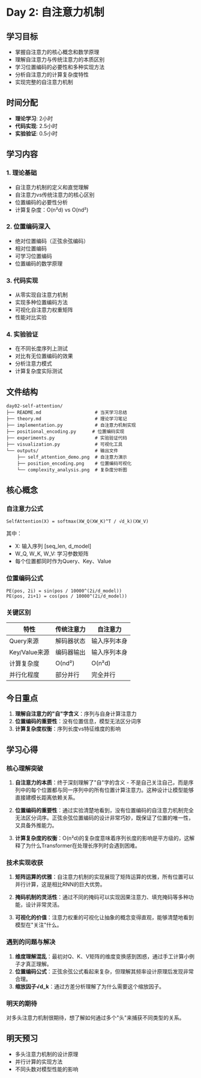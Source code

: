 # Day 2: 自注意力机制

## 学习目标
- 掌握自注意力的核心概念和数学原理
- 理解自注意力与传统注意力的本质区别
- 学习位置编码的必要性和多种实现方法
- 分析自注意力的计算复杂度特性
- 实现完整的自注意力机制

## 时间分配
- **理论学习**: 2小时
- **代码实现**: 2.5小时
- **实验验证**: 0.5小时

## 学习内容

### 1. 理论基础
- 自注意力机制的定义和直觉理解
- 自注意力vs传统注意力的核心区别
- 位置编码的必要性分析
- 计算复杂度：O(n²d) vs O(nd²)

### 2. 位置编码深入
- 绝对位置编码（正弦余弦编码）
- 相对位置编码
- 可学习位置编码
- 位置编码的数学原理

### 3. 代码实现
- 从零实现自注意力机制
- 实现多种位置编码方法
- 可视化自注意力权重矩阵
- 性能对比实验

### 4. 实验验证
- 在不同长度序列上测试
- 对比有无位置编码的效果
- 分析注意力模式
- 计算复杂度实际测试

## 文件结构
```
day02-self-attention/
├── README.md                    # 当天学习总结
├── theory.md                    # 理论学习笔记
├── implementation.py            # 自注意力机制实现
├── positional_encoding.py      # 位置编码实现
├── experiments.py               # 实验验证代码
├── visualization.py             # 可视化工具
└── outputs/                     # 输出文件
    ├── self_attention_demo.png  # 自注意力演示
    ├── position_encoding.png    # 位置编码可视化
    └── complexity_analysis.png  # 复杂度分析图
```

## 核心概念

### 自注意力公式
```
SelfAttention(X) = softmax(XW_Q(XW_K)^T / √d_k)(XW_V)
```

其中：
- X: 输入序列 [seq_len, d_model]
- W_Q, W_K, W_V: 学习参数矩阵
- 每个位置都同时作为Query、Key、Value

### 位置编码公式
```
PE(pos, 2i) = sin(pos / 10000^(2i/d_model))
PE(pos, 2i+1) = cos(pos / 10000^(2i/d_model))
```

### 关键区别
| 特性 | 传统注意力 | 自注意力 |
|------|------------|----------|
| Query来源 | 解码器状态 | 输入序列本身 |
| Key/Value来源 | 编码器输出 | 输入序列本身 |
| 计算复杂度 | O(nd²) | O(n²d) |
| 并行化程度 | 部分并行 | 完全并行 |

## 今日重点
1. **理解自注意力的"自"字含义**：序列与自身计算注意力
2. **位置编码的重要性**：没有位置信息，模型无法区分词序
3. **计算复杂度权衡**：序列长度vs特征维度的影响

## 学习心得

### 核心理解突破
1. **自注意力的本质**：终于深刻理解了"自"字的含义 - 不是自己关注自己，而是序列中的每个位置都与同一序列中的所有位置计算注意力。这种设计让模型能够直接建模长距离依赖关系。

2. **位置编码的重要性**：通过实验清楚地看到，没有位置编码的自注意力机制完全无法区分词序。正弦余弦位置编码的设计非常巧妙，既保证了位置的唯一性，又具备外推能力。

3. **计算复杂度的权衡**：O(n²d)的复杂度意味着序列长度的影响是平方级的，这解释了为什么Transformer在处理长序列时会遇到困难。

### 技术实现收获
1. **矩阵运算的优雅**：自注意力机制的实现展现了矩阵运算的优雅，所有位置可以并行计算，这是相比RNN的巨大优势。

2. **掩码机制的灵活性**：通过不同的掩码可以实现因果注意力、填充掩码等多种功能，设计非常灵活。

3. **可视化的价值**：注意力权重的可视化让抽象的概念变得直观，能够清楚地看到模型在"关注"什么。

### 遇到的问题与解决
1. **维度理解混乱**：最初对Q、K、V矩阵的维度变换感到困惑，通过手工计算小例子才真正理解。
2. **位置编码公式**：正弦余弦公式看起来复杂，但理解其频率设计原理后发现非常合理。
3. **缩放因子√d_k**：通过方差分析理解了为什么需要这个缩放因子。

### 明天的期待
对多头注意力机制很期待，想了解如何通过多个"头"来捕获不同类型的关系。

## 明天预习
- 多头注意力机制的设计原理
- 并行计算的实现方法
- 不同头数对模型性能的影响 